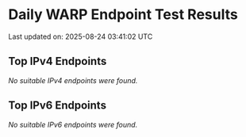 # Daily WARP Endpoint Test Results

Last updated on: 2025-08-24 03:41:02 UTC

## Top IPv4 Endpoints

*No suitable IPv4 endpoints were found.*


## Top IPv6 Endpoints

*No suitable IPv6 endpoints were found.*

